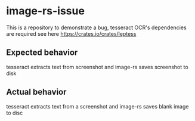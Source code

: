 # image-rs-issue
This is a repository to demonstrate a bug, tesseract OCR's dependencies are required see here https://crates.io/crates/leptess

## Expected behavior
tesseract extracts text from screenshot and image-rs saves screenshot to disk

## Actual behavior
tesseract extracts text from a screenshot and image-rs saves blank image to disc
